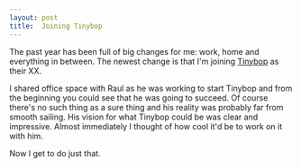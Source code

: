 ```yaml
---
layout: post
title:  Joining Tinybop
---
```


The past year has been full of big changes for me: work, home and everything in between. The newest change is that I'm joining [Tinybop](http://tinybop.com) as their XX.

I shared office space with Raul as he was working to start Tinybop and from the beginning you could see that he was going to succeed. Of course there's no such thing as a sure thing and his reality was probably far from smooth sailing. His vision for what Tinybop could be was clear and impressive. Almost immediately I thought of how cool it'd be to work on it with him.

Now I get to do just that.
